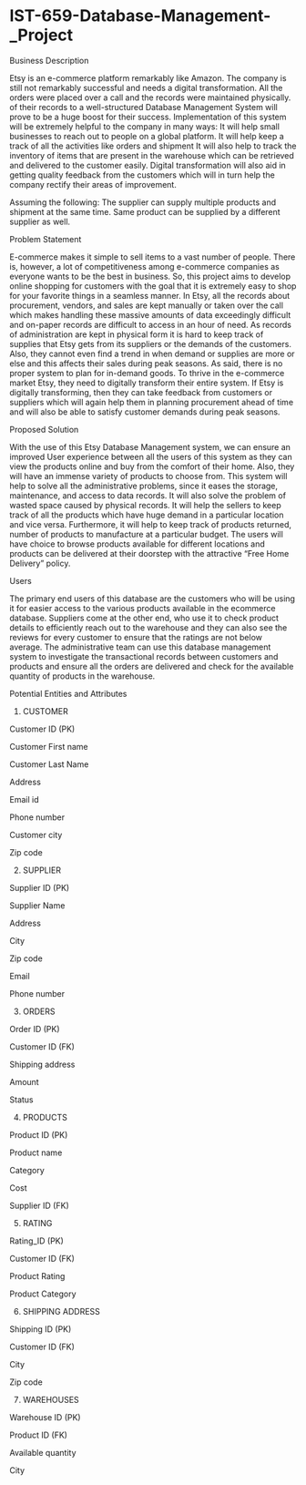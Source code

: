 # IST-659-Database-Management-_Project

 Business Description 

 
Etsy is an e-commerce platform remarkably like Amazon. The company is still not remarkably successful and needs a digital transformation. All the orders were placed over a call and the records were maintained physically.  of their records to a well-structured Database Management System will prove to be a huge boost for their success. 
Implementation of this system will be extremely helpful to the company in many ways: 
It will help small businesses to reach out to people on a global platform. 
It will help keep a track of all the activities like orders and shipment 
It will also help to track the inventory of items that are present in the warehouse which can be retrieved and delivered to the customer easily. 
Digital transformation will also aid in getting quality feedback from the customers which will in turn help the company rectify their areas of improvement. 

Assuming the following: 
The supplier can supply multiple products and shipment at the same time. 
Same product can be supplied by a different supplier as well. 

 
Problem Statement  

E-commerce makes it simple to sell items to a vast number of people. There is, however, a lot of competitiveness among e-commerce companies as everyone wants to be the best in business. So, this project aims to develop online shopping for customers with the goal that it is extremely easy to shop for your favorite things in a seamless manner. In Etsy, all the records about procurement, vendors, and sales are kept manually or taken over the call which makes handling these massive amounts of data exceedingly difficult and on-paper records are difficult to access in an hour of need. As records of administration are kept in physical form it is hard to keep track of supplies that Etsy gets from its suppliers or the demands of the customers. Also, they cannot even find a trend in when demand or supplies are more or else and this affects their sales during peak seasons. As said, there is no proper system to plan for in-demand goods. To thrive in the e-commerce market Etsy, they need to digitally transform their entire system. If Etsy is digitally transforming, then they can take feedback from customers or suppliers which will again help them in planning procurement ahead of time and will also be able to satisfy customer demands during peak seasons. 

 

Proposed Solution 
 
With the use of this Etsy Database Management system, we can ensure an improved User experience between all the users of this system as they can view the products online and buy from the comfort of their home. Also, they will have an immense variety of products to choose from. 
This system will help to solve all the administrative problems, since it eases the storage, maintenance, and access to data records. It will also solve the problem of wasted space caused by physical records. 
It will help the sellers to keep track of all the products which have huge demand in a particular location and vice versa. Furthermore, it will help to keep track of products returned, number of products to manufacture at a particular budget. 
The users will have choice to browse products available for different locations and products can be delivered at their doorstep with the attractive “Free Home Delivery” policy.  

 
Users 

The primary end users of this database are the customers who will be using it for easier access to the various products available in the ecommerce database. Suppliers come at the other end, who use it to check product details to efficiently reach out to the warehouse and they can also see the reviews for every customer to ensure that the ratings are not below average. The administrative team can use this database management system to investigate the transactional records between customers and products and ensure all the orders are delivered and check for the available quantity of products in the warehouse. 

Potential Entities and Attributes 

1. CUSTOMER

Customer ID (PK)

Customer First name 
	
Customer Last Name 
 
Address 
 
Email id  
 
Phone number 
 
Customer city 
 
Zip code 

 
2. SUPPLIER 

Supplier ID (PK) 

Supplier Name 

Address 

City 

Zip code 

Email 

Phone number 

 
3. ORDERS 

Order ID (PK) 

Customer ID (FK) 

Shipping address 

Amount 

Status 

 
4. PRODUCTS 

Product ID (PK) 

Product name 

Category 

Cost 

Supplier ID (FK) 

 
5. RATING 

Rating_ID (PK) 

Customer ID (FK) 

Product Rating 

Product Category 

 
6. SHIPPING ADDRESS 

Shipping ID (PK) 

Customer ID (FK) 

City 

Zip code 


7. WAREHOUSES 

Warehouse ID (PK) 

Product ID (FK) 

Available quantity 

City 

 



 
